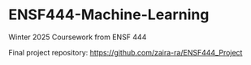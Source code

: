 # ENSF444-Machine-Learning
Winter 2025 Coursework from ENSF 444

Final project repository: https://github.com/zaira-ra/ENSF444_Project
